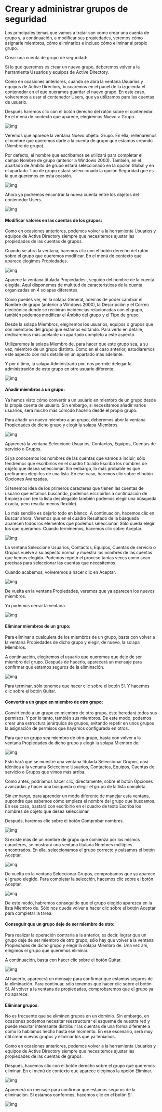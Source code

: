 # Crear y administrar grupos de seguridad

Los principales temas que vamos a tratar son como crear una cuenta de grupo y, a continuación, a modificar sus propiedades, veremos cómo asignarle miembros, cómo eliminarlos e incluso cómo eliminar al propio grupo.

Crear una cuenta de grupo de seguridad:

Si lo que queremos es crear un nuevo grupo, deberemos volver a la herramienta Usuarios y equipos de Active Directory.

Como en ocasiones anteriores, cuando se abra la ventana Usuarios y equipos de Active Directory, buscaremos en el panel de la izquierda el contenedor en el que queramos guardar el nuevo grupo. En este caso, volveremos a usar el contenedor Users, que ya utilizamos para las cuentas de usuario.

Después haremos clic con el botón derecho del ratón sobre el contenedor. En el menú de contexto que aparece, elegiremos Nuevo > Grupo.

![img](https://github.com/smxrlxp/dominios.html/blob/master/assets/d/d01.jpg)

Veremos que aparece la ventana Nuevo objeto: Grupo. En ella, rellenaremos el nombre que queremos darle a la cuenta de grupo que estamos creando (Nombre de grupo).

Por defecto, el nombre que escribamos se utilizará para completar el campo Nombre de grupo (anterior a Windows 2000). También, en el apartado de Ámbito de grupo estará seleccionado en la opción Global y en el apartado Tipo de grupo estará seleccionado la opción Seguridad que es la que queremos en esta ocasión.

![img](https://github.com/smxrlxp/dominios.html/blob/master/assets/d/d02.jpg)

Ahora ya podremos encontrar la nueva cuenta entre los objetos del contenedor Users.

![img](https://github.com/smxrlxp/dominios.html/blob/master/assets/d/d03.jpg)

#### Modificar valores en las cuentas de los grupos:

Como en ocasiones anteriores, podemos volver a la herramienta Usuarios y equipos de Active Directory siempre que necesitemos ajustar las propiedades de las cuentas de grupos.

Cuando se abra la ventana, haremos clic con el botón derecho del ratón sobre el grupo que queremos modificar. En el menú de contexto que aparece elegimos Propiedades.

![img](https://github.com/smxrlxp/dominios.html/blob/master/assets/d/d04.jpg)

Aparece la ventana titulada Propiedades:, seguido del nombre de la cuenta elegida. Aquí disponemos de multitud de características de la cuenta, organizadas en 4 solapas diferentes.

Como puedes ver, en la solapa General, además de poder cambiar el Nombre de grupo (anterior a Windows 2000), la Descripción y el Correo electrónico donde se recibirán incidencias relacionadas con el grupo, también podemos modificar el Ámbito del grupo y el Tipo de grupo.

Desde la solapa Miembros, elegiremos los usuarios, equipos o grupos que son miembros del grupo que estamos editando. Para verlo en detalle, dedicaremos más adelante un apartado completo a este aspecto.

Utilizaremos la solapa Miembro de, para hacer que este grupo sea, a su vez, miembro de un grupo distinto. Como en el caso anterior, estudiaremos este aspecto con más detalle en un apartado más adelante.

Y por último, la solapa Administrado por, nos permite delegar la administración de este grupo en otro usuario diferente.

![img](https://github.com/smxrlxp/dominios.html/blob/master/assets/d/d05.jpg)


#### Añadir miembros a un grupo:

Ya hemos visto cómo convertir a un usuario en miembro de un grupo desde la propia cuenta de usuario. Sin embargo, si necesitamos añadir varios usuarios, será mucho más cómodo hacerlo desde el propio grupo.

Para añadir un nuevo miembro a un grupo, deberemos abrir la ventana Propiedades de dicho grupo y elegir la solapa Miembros.

![img](https://github.com/smxrlxp/dominios.html/blob/master/assets/d/d06.jpg)

Aparecerá la ventana Seleccione Usuarios, Contactos, Equipos, Cuentas de servicio o Grupos.

Si ya conocemos los nombres de las cuentas que vamos a incluir, sólo tendremos que escribirlos en el cuadro titulado Escriba los nombres de objeto que desea seleccionar. Sin embargo, lo más probable es que prefiramos elegirlos de una lista. En ese caso, haremos clic sobre el botón Opciones Avanzadas.

Si tenemos idea de los primeros caracteres que tienen las cuentas de usuario que estamos buscando, podemos escribirlos a continuación de Empieza con (en la lista desplegable también podemos elegir una búsqueda exacta, pero resulta menos flexible).

Lo más sencillo es dejarlo todo en blanco. A continuación, hacemos clic en Buscar ahora.
Veremos que en el cuadro Resultado de la búsqueda aparecen todos los elementos que podemos seleccionar. Sólo queda elegir los que queramos. Cuando terminemos, hacemos clic sobre Aceptar.

![img](https://github.com/smxrlxp/dominios.html/blob/master/assets/d/d07.jpg)

La ventana Seleccione Usuarios, Contactos, Equipos, Cuentas de servicio o Grupos vuelve a su aspecto normal y muestra los nombres de las cuentas que hemos elegido. Podemos repetir el proceso tantas veces como sean precisas para seleccionar las cuentas que necesitemos.

Cuando acabemos, volveremos a hacer clic en Aceptar.

![img](https://github.com/smxrlxp/dominios.html/blob/master/assets/d/d08.jpg)

De vuelta en la ventana Propiedades, veremos que ya aparecen los nuevos miembros.

Ya podemos cerrar la ventana.

![img](https://github.com/smxrlxp/dominios.html/blob/master/assets/d/d09.jpg)


#### Eliminar miembros de un grupo:

Para eliminar a cualquiera de los miembros de un grupo, basta con volver a la ventana Propiedades de dicho grupo y elegir, de nuevo, la solapa Miembros.

A continuación, elegiremos el usuario que queremos que deje de ser miembro del grupo. Después de hacerlo, aparecerá un mensaje para confirmar que estamos seguros de la eliminación.

![img](https://github.com/smxrlxp/dominios.html/blob/master/assets/d/d10.jpg)

Para terminar, sólo tenemos que hacer clic sobre el botón Sí. Y hacemos clic sobre el botón Quitar.


#### Convertir a un grupo en miembro de otro grupo:

Convirtiendo a un grupo en miembro de otro grupo, éste heredará todos sus permisos. Y por lo tanto, también sus miembros. De este modo, podemos crear una estructura jerárquica de grupos, evitando repetir en unos grupos la asignación de permisos que hayamos configurado en otros.

Para que un grupo sea miembro de otro grupo, basta con volver a la ventana Propiedades de dicho grupo y elegir la solapa Miembro de.

![img](https://github.com/smxrlxp/dominios.html/blob/master/assets/d/d11.jpg)

Esto hará que se muestre una ventana titulada Seleccionar Grupos, casi idéntica a la ventana Seleccione Usuarios, Contactos, Equipos, Cuentas de servicio o Grupos que vimos más arriba.

Como antes, podríamos hacer clic, directamente, sobre el botón Opciones avanzadas y hacer una búsqueda o elegir el grupo de la lista completa.

Sin embargo, para aprender un modo diferente de manejar esta ventana, supondré que sabemos cómo empieza el nombre del grupo que buscamos. En ese caso, bastará con escribirlo en el cuadro de texto Escriba los nombres de objeto que desea seleccionar.

Después, haremos clic sobre el botón Comprobar nombres.

![img](https://github.com/smxrlxp/dominios.html/blob/master/assets/d/d12.jpg)

Si existe más de un nombre de grupo que comienza por los mismos caracteres, se mostrará una ventana titulada Nombres múltiples encontrados. En ella, seleccionamos el grupo correcto y pulsamos el botón Aceptar.

![img](https://github.com/smxrlxp/dominios.html/blob/master/assets/d/d13.jpg)

De vuelta en la ventana Seleccionar Grupos, comprobamos que ya aparece el grupo elegido. Para completar la selección, hacemos clic sobre el botón Aceptar.

![img](https://github.com/smxrlxp/dominios.html/blob/master/assets/d/d14.jpg)

De este modo, habremos conseguido que el grupo elegido aparezca en la lista Miembro de. Sólo nos queda volver a hacer clic sobre el botón Aceptar para completar la tarea.

#### Conseguir que un grupo deje de ser miembro de otro:

Para realizar la operación contraria a la anterior, es decir, lograr que un grupo deje de ser miembro de otro grupo, sólo hay que volver a la ventana Propiedades de dicho grupo y elegir la solapa Miembro de. Una vez ahí, elegimos el grupo que queremos eliminar.

A continuación, basta con hacer clic sobre el botón Quitar.

![img](https://github.com/smxrlxp/dominios.html/blob/master/assets/d/d15.jpg)

Al hacerlo, aparecerá un mensaje para confirmar que estamos seguros de la eliminación. Para continuar, sólo tenemos que hacer clic sobre el botón Sí. Al volver a la ventana de propiedades, comprobaremos que el grupo ya no aparece.

#### Eliminar grupos:

No es frecuente que se eliminen grupos en un dominio. Sin embargo, en ocasiones podemos necesitar reestructurar el esquema de nuestra red y puede resultar interesante distribuir las cuentas de una forma diferente a como lo habíamos hecho hasta ese momento. En ese escenario, será muy útil crear nuevos grupos y eliminar los que ya teníamos.

Como en ocasiones anteriores, podemos volver a la herramienta Usuarios y equipos de Active Directory siempre que necesitemos ajustar las propiedades de las cuentas de grupos.

Después, hacemos clic con el botón derecho sobre el grupo que queremos eliminar. En el menú de contexto que aparece elegimos la opción Eliminar.

![img](https://github.com/smxrlxp/dominios.html/blob/master/assets/d/d16.jpg)

Aparecerá un mensaje para confirmar que estamos seguros de la eliminación. Si estamos conformes, hacemos clic en el botón Sí.

![img](https://github.com/smxrlxp/dominios.html/blob/master/assets/d/d17.jpg)
